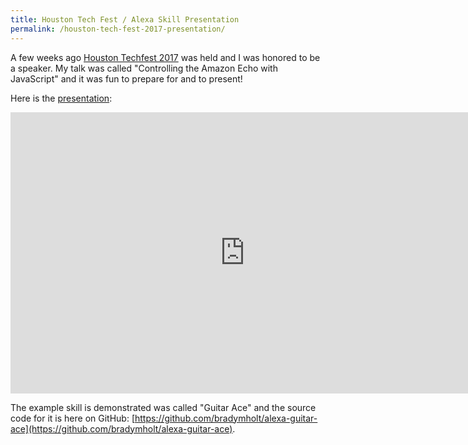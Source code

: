 ```yaml
---
title: Houston Tech Fest / Alexa Skill Presentation
permalink: /houston-tech-fest-2017-presentation/
---
```


A few weeks ago [Houston Techfest 2017](http://www.houstontechfest.com/) was held and I was honored to be a speaker. My talk was called "Controlling the Amazon Echo with JavaScript" and it was fun to prepare for and to present!

Here is the [presentation](https://docs.google.com/presentation/d/1FVZNNydOBIe7JOPXx-Zrf1ZqAA8gOzIdFVuJvVtkzRo/edit?usp=sharing):

<iframe src="https://docs.google.com/presentation/d/1FVZNNydOBIe7JOPXx-Zrf1ZqAA8gOzIdFVuJvVtkzRo/embed?start=false&loop=false&delayms=3000" frameborder="0" width="750" height="450" allowfullscreen="true" mozallowfullscreen="true" webkitallowfullscreen="true"></iframe>

The example skill is demonstrated was called "Guitar Ace" and the source code for it is here on GitHub: [https://github.com/bradymholt/alexa-guitar-ace](https://github.com/bradymholt/alexa-guitar-ace).
